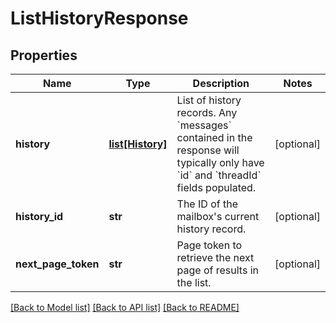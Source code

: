 # ListHistoryResponse

## Properties
Name | Type | Description | Notes
------------ | ------------- | ------------- | -------------
**history** | [**list[History]**](History.md) | List of history records. Any &#x60;messages&#x60; contained in the response will typically only have &#x60;id&#x60; and &#x60;threadId&#x60; fields populated. | [optional] 
**history_id** | **str** | The ID of the mailbox&#x27;s current history record. | [optional] 
**next_page_token** | **str** | Page token to retrieve the next page of results in the list. | [optional] 

[[Back to Model list]](../README.md#documentation-for-models) [[Back to API list]](../README.md#documentation-for-api-endpoints) [[Back to README]](../README.md)

